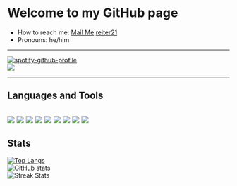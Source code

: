 # Welcome to my GitHub page

- How to reach me: [Mail Me](mailto:palash21gupta@gmail.com) [reiter21](https://discord.com)
- Pronouns: he/him

---

[![spotify-github-profile](https://spotify-github-profile.vercel.app/api/view?uid=errbijnsmdj9f9npmps7gbbm7&cover_image=true&theme=novatorem&bar_color=53b14f&bar_color_cover=false)](https://github.com/kittinan/spotify-github-profile) <br>
![](https://komarev.com/ghpvc/?username=palash-gupta)

---

## Languages and Tools

<img src="https://img.shields.io/badge/Python-3776AB?style=for-the-badge&logo=micropython&logoColor=whi" /> <img src="https://img.shields.io/badge/HTML5-E34F26?style=for-the-badge&logo=html5&logoColor=white" /> <img src="https://img.shields.io/badge/Mongodb-4EA94B?style=for-the-badge&logo=mongodb&logoColor=white" /> <img src="https://img.shields.io/badge/Flask-000000?style=for-the-badge&logo=flask&logoColor=white" /> <img src="https://img.shields.io/badge/Git-F05032?style=for-the-badge&logo=git&logoColor=white" /> <img src="https://img.shields.io/badge/Heroku-430098?style=for-the-badge&logo=heroku&logoColor=white" /> <img src="https://img.shields.io/badge/MySQL-00000F?style=for-the-badge&logo=mysql&logoColor=white" /> <img src="https://img.shields.io/badge/Unity-232323?style=for-the-badge&logo=unity&logoColor=white" /> <img src="https://img.shields.io/badge/Django-092E20?style=for-the-badge&logo=django&logoColor=green" /> 
---
## Stats

[![Top Langs](https://github-readme-stats.vercel.app/api/top-langs/?username=palash-gupta)](https://github.com/anuraghazra/github-readme-stats) <br>
![GitHub stats](https://github-readme-stats.vercel.app/api?username=palash-gupta&show_icons=true&count_private=true) <br>
![Streak Stats](https://github-readme-streak-stats.herokuapp.com/?user=palash-gupta) 
